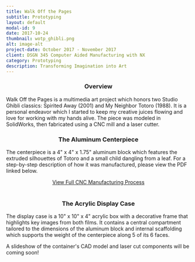 ```yaml
---
title: Walk Off the Pages
subtitle: Prototyping
layout: default
modal-id: 9
date: 2017-10-24
thumbnail: wotp_ghibli.png
alt: image-alt
project-date: October 2017 - November 2017
client: DSGN 345 Computer Aided Manufacturing with NX
category: Prototyping
description: Transforming Imagination into Art
---
```

<center><h3>Overview</h3></center>
Walk Off the Pages is a multimedia art project which honors two Studio Ghibli classics: Spirited Away (2001) and My Neighbor Totoro (1988). It is a personal endeavor which I started to keep my creative juices flowing and love for working with my hands alive. The piece was modeled in SolidWorks, then fabricated using a CNC mill and a laser cutter.  

<center><h3>The Aluminum Centerpiece</h3></center>

The centerpiece is a 4" x 4" x 1.75" aluminum block which features the extruded silhouettes of Totoro and a small child dangling from a leaf. For a step-by-step description of how it was manufactured, please view the PDF linked below.

<center><a href="files/dsgn345_final_report.pdf" class="btn btn-default btn-xl wow tada">View Full CNC Manufacturing Process</a></center><br>

<center><h3>The Acrylic Display Case</h3></center>

The display case is a 10" x 10" x 4" acrylic box with a decorative frame that highlights key images from both films. It contains a central compartment tailored to the dimensions of the aluminum block and internal scaffolding which supports the weight of the centerpiece along 5 of its 6 faces.

A slideshow of the container's CAD model and laser cut components will be coming soon!

